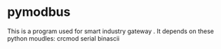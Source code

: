 # pymodbus
This is a program used for smart industry gateway .
It depends on these python moudles:
  crcmod
  serial
  binascii
